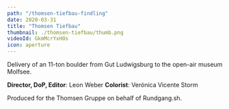 ```yaml
---
path: "/thomsen-tiefbau-findling"
date: 2020-03-31
title: "Thomsen Tiefbau"
thumbnail: ./thomsen-tiefbau/thumb.png
videoId: GkmMcrYxHOs
icon: aperture
---
```


Delivery of an 11-ton boulder from Gut Ludwigsburg to the open-air museum Molfsee.

**Director, DoP, Editor**: Leon Weber
**Colorist**: Verónica Vicente Storm

Produced for the Thomsen Gruppe on behalf of Rundgang.sh.
